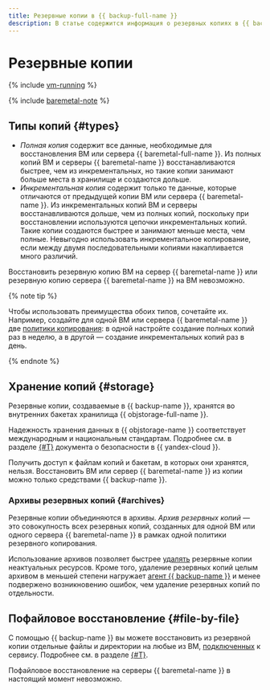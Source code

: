 ```yaml
---
title: Резервные копии в {{ backup-full-name }}
description: В статье содержится информация о резервных копиях в {{ backup-name }}.
---
```


# Резервные копии

{% include [vm-running](../../_includes/backup/vm-running.md) %}

{% include [baremetal-note](../../_includes/backup/baremetal-note.md) %}

## Типы копий {#types}



* _Полная копия_ содержит все данные, необходимые для восстановления ВМ или сервера {{ baremetal-full-name }}. Из полных копий ВМ и серверы {{ baremetal-name }} восстанавливаются быстрее, чем из инкрементальных, но такие копии занимают больше места в хранилище и создаются дольше.
* _Инкрементальная копия_ содержит только те данные, которые отличаются от предыдущей копии ВМ или сервера {{ baremetal-name }}. Из инкрементальных копий ВМ и серверы восстанавливаются дольше, чем из полных копий, поскольку при восстановлении используются цепочки инкрементальных копий. Такие копии создаются быстрее и занимают меньше места, чем полные. Невыгодно использовать инкрементальное копирование, если между двумя последовательными копиями накапливается много различий.

Восстановить резервную копию ВМ на сервер {{ baremetal-name }} или резервную копию сервера {{ baremetal-name }} на ВМ невозможно.

{% note tip %}

Чтобы использовать преимущества обоих типов, сочетайте их. Например, создайте для одной ВМ или сервера {{ baremetal-name }} две [политики копирования](policy.md): в одной настройте создание полных копий раз в неделю, а в другой — создание инкрементальных копий раз в день.

{% endnote %}

## Хранение копий {#storage}

Резервные копии, создаваемые в {{ backup-name }}, хранятся во внутренних бакетах хранилища {{ objstorage-full-name }}. 

Надежность хранения данных в {{ objstorage-name }} соответствует международным и национальным стандартам. Подробнее см. в разделе [{#T}](../../security/conform.md) документа о безопасности в {{ yandex-cloud }}.

Получить доступ к файлам копий и бакетам, в которых они хранятся, нельзя. Восстановить ВМ или сервер {{ baremetal-name }} из копии можно только средствами {{ backup-name }}.

### Архивы резервных копий {#archives}

Резервные копии объединяются в архивы. _Архив резервных копий_ — это совокупность всех резервных копий, созданных для одной ВМ или одного сервера {{ baremetal-name }} в рамках одной политики резервного копирования.

Использование архивов позволяет быстрее [удалять](../operations/backup-vm/batch-delete.md) резервные копии неактуальных ресурсов. Кроме того, удаление резервных копий целым архивом в меньшей степени нагружает [агент {{ backup-name }}](./agent.md) и менее подвержено возникновению ошибок, чем удаление резервных копий по отдельности.

## Пофайловое восстановление {#file-by-file}

C помощью {{ backup-name }} вы можете восстановить из резервной копии отдельные файлы и директории на любые из ВМ, [подключенных](vm-connection.md) к сервису. Подробнее см. в разделе [{#T}](../operations/backup-vm/recover-file-by-file.md).

Пофайловое восстановление на серверы {{ baremetal-name }} в настоящий момент невозможно.